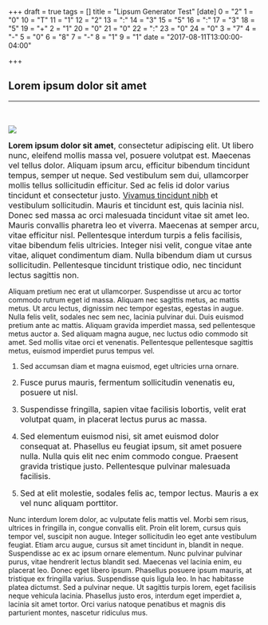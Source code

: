 +++
draft = true
tags = []
title = "Lipsum Generator Test"
[date]
0 = "2"
1 = "0"
10 = "T"
11 = "1"
12 = "2"
13 = ":"
14 = "3"
15 = "5"
16 = ":"
17 = "3"
18 = "5"
19 = "+"
2 = "1"
20 = "0"
21 = "0"
22 = ":"
23 = "0"
24 = "0"
3 = "7"
4 = "-"
5 = "0"
6 = "8"
7 = "-"
8 = "1"
9 = "1"
date = "2017-08-11T13:00:00-04:00"

+++


## Lorem ipsum dolor sit amet

<hr>

<span style="font-size: 1rem;"><br></span>

<span style="font-size: 1rem;"></span>

![](/uploads/2017/08/11/IMG_3639.JPG)

<span style="font-size: 1rem;"><b>Lorem ipsum dolor sit amet</b>, consectetur adipiscing elit. Ut libero nunc, eleifend mollis massa vel, posuere volutpat est. Maecenas vel tellus dolor. Aliquam ipsum arcu, efficitur bibendum tincidunt tempus, semper ut neque. Sed vestibulum sem dui, ullamcorper mollis tellus sollicitudin efficitur. Sed ac felis id dolor varius tincidunt et consectetur justo. <a href="lipsum.com">Vivamus tincidunt nibh</a> et vestibulum sollicitudin. Mauris et tincidunt est, quis lacinia nisl. Donec sed massa ac orci malesuada tincidunt vitae sit amet leo. Mauris convallis pharetra leo et viverra. Maecenas at semper arcu, vitae efficitur nisl. Pellentesque interdum turpis a felis facilisis, vitae bibendum felis ultricies. Integer nisi velit, congue vitae ante vitae, aliquet condimentum diam. Nulla bibendum diam ut cursus sollicitudin. Pellentesque tincidunt tristique odio, nec tincidunt lectus sagittis non.</span>

Aliquam pretium nec erat ut ullamcorper. Suspendisse ut arcu ac tortor commodo rutrum eget id massa. Aliquam nec sagittis metus, ac mattis metus. Ut arcu lectus, dignissim nec tempor egestas, egestas in augue. Nulla felis velit, sodales nec sem nec, lacinia pulvinar dui. Duis euismod pretium ante ac mattis. Aliquam gravida imperdiet massa, sed pellentesque metus auctor a. Sed aliquam magna augue, nec luctus odio commodo sit amet. Sed mollis vitae orci et venenatis. Pellentesque pellentesque sagittis metus, euismod imperdiet purus tempus vel.

1. Sed accumsan diam et magna euismod, eget ultricies urna ornare.

1. <span style="font-size: 1rem;">Fusce purus mauris, fermentum sollicitudin venenatis eu, posuere ut nisl.&nbsp;</span>

1. <span style="font-size: 1rem;">Suspendisse fringilla, sapien vitae facilisis lobortis, velit erat volutpat quam, in placerat lectus purus ac massa.&nbsp;</span>

1. <span style="font-size: 1rem;">Sed elementum euismod nisi, sit amet euismod dolor consequat at. Phasellus eu feugiat ipsum, sit amet posuere nulla. Nulla quis elit nec enim commodo congue. Praesent gravida tristique justo. Pellentesque pulvinar malesuada facilisis.&nbsp;</span>

1. <span style="font-size: 1rem;">Sed at elit molestie, sodales felis ac, tempor lectus. Mauris a ex vel nunc aliquam porttitor.</span>

Nunc interdum lorem dolor, ac vulputate felis mattis vel. Morbi sem risus, ultrices in fringilla in, congue convallis elit. Proin elit lorem, cursus quis tempor vel, suscipit non augue. Integer sollicitudin leo eget ante vestibulum feugiat. Etiam arcu augue, cursus sit amet tincidunt in, blandit in neque. Suspendisse ac ex ac ipsum ornare elementum. Nunc pulvinar pulvinar purus, vitae hendrerit lectus blandit sed. Maecenas vel lacinia enim, eu placerat leo. Donec eget libero ipsum. Phasellus posuere ipsum mauris, at tristique ex fringilla varius. Suspendisse quis ligula leo. In hac habitasse platea dictumst. Sed a pulvinar neque. Ut sagittis turpis lorem, eget facilisis neque vehicula lacinia. Phasellus justo eros, interdum eget imperdiet a, lacinia sit amet tortor. Orci varius natoque penatibus et magnis dis parturient montes, nascetur ridiculus mus.

